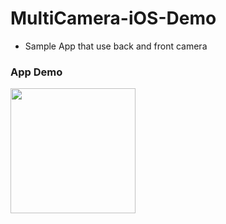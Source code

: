 # MultiCamera-iOS-Demo

- Sample App that use back and front camera
### App Demo





<img src="https://user-images.githubusercontent.com/59039044/172744950-e2daf8e6-83d6-4214-8f49-7eedaa9f1065.mov" width="200">
